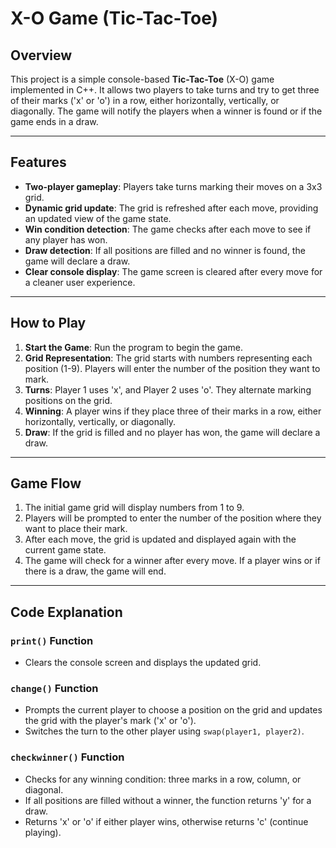 # X-O Game (Tic-Tac-Toe) 

## Overview
This project is a simple console-based **Tic-Tac-Toe** (X-O) game implemented in C++. It allows two players to take turns and try to get three of their marks ('x' or 'o') in a row, either horizontally, vertically, or diagonally. The game will notify the players when a winner is found or if the game ends in a draw.

---

## Features
- **Two-player gameplay**: Players take turns marking their moves on a 3x3 grid.
- **Dynamic grid update**: The grid is refreshed after each move, providing an updated view of the game state.
- **Win condition detection**: The game checks after each move to see if any player has won.
- **Draw detection**: If all positions are filled and no winner is found, the game will declare a draw.
- **Clear console display**: The game screen is cleared after every move for a cleaner user experience.

---

## How to Play
1. **Start the Game**: Run the program to begin the game.
2. **Grid Representation**: The grid starts with numbers representing each position (1-9). Players will enter the number of the position they want to mark.
3. **Turns**: Player 1 uses 'x', and Player 2 uses 'o'. They alternate marking positions on the grid.
4. **Winning**: A player wins if they place three of their marks in a row, either horizontally, vertically, or diagonally.
5. **Draw**: If the grid is filled and no player has won, the game will declare a draw.

---

## Game Flow
1. The initial game grid will display numbers from 1 to 9.
2. Players will be prompted to enter the number of the position where they want to place their mark.
3. After each move, the grid is updated and displayed again with the current game state.
4. The game will check for a winner after every move. If a player wins or if there is a draw, the game will end.

---

## Code Explanation

### `print()` Function
- Clears the console screen and displays the updated grid.

### `change()` Function
- Prompts the current player to choose a position on the grid and updates the grid with the player's mark ('x' or 'o').
- Switches the turn to the other player using `swap(player1, player2)`.

### `checkwinner()` Function
- Checks for any winning condition: three marks in a row, column, or diagonal.
- If all positions are filled without a winner, the function returns 'y' for a draw.
- Returns 'x' or 'o' if either player wins, otherwise returns 'c' (continue playing).

